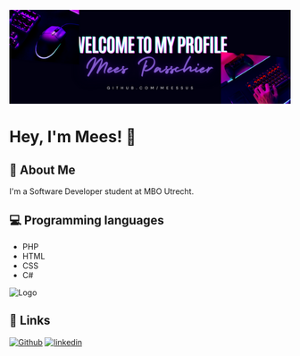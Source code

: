![Header](./github-banner.png)
# Hey, I'm Mees! 👋


## 🚀 About Me
I'm a Software Developer student at MBO Utrecht. 


## 💻 Programming languages
- PHP
- HTML 
- CSS
- C#


![Logo](https://upload.wikimedia.org/wikipedia/commons/thumb/1/19/Unity_Technologies_logo.svg/1200px-Unity_Technologies_logo.svg.png)


## 🔗 Links
[![Github](https://img.shields.io/badge/my_portfolio-000?style=for-the-badge&logo=ko-fi&logoColor=white)](https://github.com/Meessus)
[![linkedin](https://img.shields.io/badge/linkedin-0A66C2?style=for-the-badge&logo=linkedin&logoColor=white)](https://www.linkedin.com/in/mees-passchier-19b296281/)
